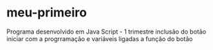 # meu-primeiro
Programa desenvolvido em Java Script - 1 trimestre
inclusão do botão iniciar com a progrramação e variáveis ligadas a função do botão
